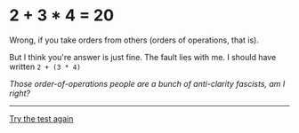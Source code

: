 2 + 3 * 4 = 20
=======================

Wrong, if you take orders from others (orders of operations, that is).

But I think you're answer is just fine. The fault lies with me. I should have written `2 + (3 * 4)`

*Those order-of-operations people are a bunch of anti-clarity fascists, am I right?*

-----------------------------------------

[Try the test again](test.md)